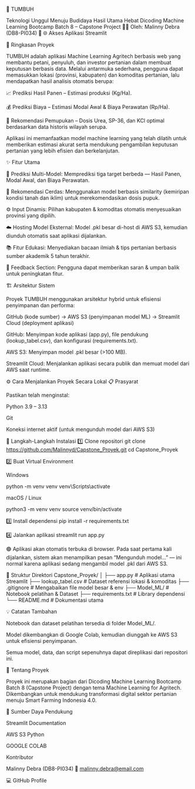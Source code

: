 🌿 TUMBUH

Teknologi Unggul Menuju Budidaya Hasil Utama Hebat
Dicoding Machine Learning Bootcamp Batch 8 – Capstone Project
👩‍💻 Oleh: Malinny Debra (DB8-PI034)
🔗 🌐 Akses Aplikasi Streamlit

📝 Ringkasan Proyek

TUMBUH adalah aplikasi Machine Learning Agritech berbasis web yang membantu petani, penyuluh, dan investor pertanian dalam membuat keputusan berbasis data.
Melalui antarmuka sederhana, pengguna dapat memasukkan lokasi (provinsi, kabupaten) dan komoditas pertanian, lalu mendapatkan hasil analisis otomatis berupa:

📈 Prediksi Hasil Panen – Estimasi produksi (Kg/Ha).

💰 Prediksi Biaya – Estimasi Modal Awal & Biaya Perawatan (Rp/Ha).

🌱 Rekomendasi Pemupukan – Dosis Urea, SP-36, dan KCl optimal berdasarkan data historis wilayah serupa.

Aplikasi ini memanfaatkan model machine learning yang telah dilatih untuk memberikan estimasi akurat serta mendukung pengambilan keputusan pertanian yang lebih efisien dan berkelanjutan.

✨ Fitur Utama

🤖 Prediksi Multi-Model:
Memprediksi tiga target berbeda — Hasil Panen, Modal Awal, dan Biaya Perawatan.

🌾 Rekomendasi Cerdas:
Menggunakan model berbasis similarity (kemiripan kondisi tanah dan iklim) untuk merekomendasikan dosis pupuk.

⚙️ Input Dinamis:
Pilihan kabupaten & komoditas otomatis menyesuaikan provinsi yang dipilih.

☁️ Hosting Model Eksternal:
Model .pkl besar di-host di AWS S3, kemudian diunduh otomatis saat aplikasi dijalankan.

📚 Fitur Edukasi:
Menyediakan bacaan ilmiah & tips pertanian berbasis sumber akademik 5 tahun terakhir.

💬 Feedback Section:
Pengguna dapat memberikan saran & umpan balik untuk peningkatan fitur.

🏗️ Arsitektur Sistem

Proyek TUMBUH menggunakan arsitektur hybrid untuk efisiensi penyimpanan dan performa:

GitHub (kode sumber)  →  AWS S3 (penyimpanan model ML)  →  Streamlit Cloud (deployment aplikasi)


GitHub: Menyimpan kode aplikasi (app.py), file pendukung (lookup_tabel.csv), dan konfigurasi (requirements.txt).

AWS S3: Menyimpan model .pkl besar (>100 MB).

Streamlit Cloud: Menjalankan aplikasi secara publik dan memuat model dari AWS saat runtime.

⚙️ Cara Menjalankan Proyek Secara Lokal
📋 Prasyarat

Pastikan telah menginstal:

Python 3.9 – 3.13

Git

Koneksi internet aktif (untuk mengunduh model dari AWS S3)

🚀 Langkah-Langkah Instalasi
1️⃣ Clone repositori
git clone https://github.com/Malinnyd/Capstone_Proyek.git
cd Capstone_Proyek

2️⃣ Buat Virtual Environment

Windows

python -m venv venv
venv\Scripts\activate


macOS / Linux

python3 -m venv venv
source venv/bin/activate

3️⃣ Install dependensi
pip install -r requirements.txt

4️⃣ Jalankan aplikasi
streamlit run app.py


🟢 Aplikasi akan otomatis terbuka di browser.
Pada saat pertama kali dijalankan, sistem akan menampilkan pesan “Mengunduh model…” — ini normal karena aplikasi sedang mengambil model .pkl dari AWS S3.

📂 Struktur Direktori
Capstone_Proyek/
│
├── app.py                # Aplikasi utama Streamlit
├── lookup_tabel.csv      # Dataset referensi lokasi & komoditas
├── .gitignore            # Mengabaikan file model besar & env
├── Model_ML/             # Notebook pelatihan & Dataset
├── requirements.txt      # Library dependensi
└── README.md             # Dokumentasi utama

💡 Catatan Tambahan

Notebook dan dataset pelatihan tersedia di folder Model_ML/.

Model dikembangkan di Google Colab, kemudian diunggah ke AWS S3 untuk efisiensi penyimpanan.

Semua model, data, dan script sepenuhnya dapat direplikasi dari repositori ini.

🌾 Tentang Proyek

Proyek ini merupakan bagian dari Dicoding Machine Learning Bootcamp Batch 8 (Capstone Project) dengan tema Machine Learning for Agritech.
Dikembangkan untuk mendukung transformasi digital sektor pertanian menuju Smart Farming Indonesia 4.0.

📎 Sumber Daya Pendukung

Streamlit Documentation

AWS S3 Python 

GOOGLE COLAB


Kontributor

Malinny Debra (DB8-PI034)
📧 malinny.debra@email.com

💻 GitHub Profile
